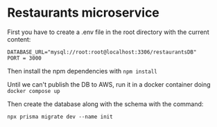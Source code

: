 # Restaurants microservice

First you have to create a .env file in the root directory with the current content:

```
DATABASE_URL="mysql://root:root@localhost:3306/restaurantsDB"
PORT = 3000
```

Then install the npm dependencies with `npm install`

Until we can't publish the DB to AWS, run it in a docker container doing `docker compose up`

Then create the database along with the schema with the command:

```
npx prisma migrate dev --name init
```

